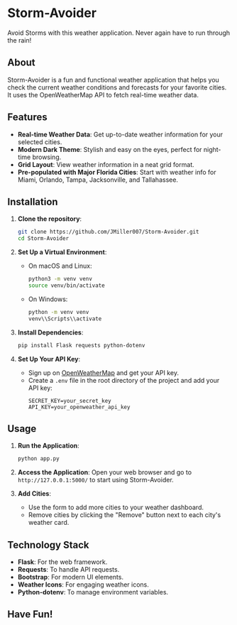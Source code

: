 # Storm-Avoider

Avoid Storms with this weather application. Never again have to run through the rain!

## About

Storm-Avoider is a fun and functional weather application that helps you check the current weather conditions and forecasts for your favorite cities. It uses the OpenWeatherMap API to fetch real-time weather data.

## Features

- **Real-time Weather Data**: Get up-to-date weather information for your selected cities.
- **Modern Dark Theme**: Stylish and easy on the eyes, perfect for night-time browsing.
- **Grid Layout**: View weather information in a neat grid format.
- **Pre-populated with Major Florida Cities**: Start with weather info for Miami, Orlando, Tampa, Jacksonville, and Tallahassee.

## Installation

1. **Clone the repository**:

   ```bash
   git clone https://github.com/JMiller007/Storm-Avoider.git
   cd Storm-Avoider
   ```

2. **Set Up a Virtual Environment**:

   - On macOS and Linux:
     ```bash
     python3 -m venv venv
     source venv/bin/activate
     ```
   - On Windows:
     ```bash
     python -m venv venv
     venv\\Scripts\\activate
     ```

3. **Install Dependencies**:

   ```bash
   pip install Flask requests python-dotenv
   ```

4. **Set Up Your API Key**:
   - Sign up on [OpenWeatherMap](https://openweathermap.org/) and get your API key.
   - Create a `.env` file in the root directory of the project and add your API key:
     ```
     SECRET_KEY=your_secret_key
     API_KEY=your_openweather_api_key
     ```

## Usage

1. **Run the Application**:

   ```bash
   python app.py
   ```

2. **Access the Application**:
   Open your web browser and go to `http://127.0.0.1:5000/` to start using Storm-Avoider.

3. **Add Cities**:
   - Use the form to add more cities to your weather dashboard.
   - Remove cities by clicking the "Remove" button next to each city's weather card.

## Technology Stack

- **Flask**: For the web framework.
- **Requests**: To handle API requests.
- **Bootstrap**: For modern UI elements.
- **Weather Icons**: For engaging weather icons.
- **Python-dotenv**: To manage environment variables.

## Have Fun!
